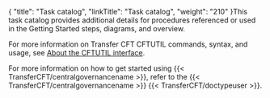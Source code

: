 {
    "title": "Task catalog",
    "linkTitle": "Task catalog",
    "weight": "210"
}This task catalog provides additional details for procedures referenced or used in the Getting Started steps, diagrams, and overview.

For more information on Transfer CFT CFTUTIL commands, syntax, and usage, see [About the CFTUTIL interface](../../../c_intro_userinterfaces/about_cftutil).

For more information on how to get started using {{< TransferCFT/centralgovernancename  >}}, refer to the {{< TransferCFT/centralgovernancename  >}} {{< TransferCFT/doctypeuser  >}}.

